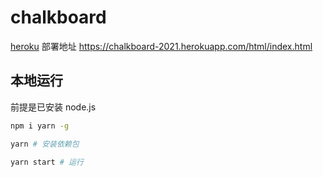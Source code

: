 # chalkboard

[heroku](https://dashboard.heroku.com/apps/chalkboard-2021/deploy/heroku-git) 部署地址 <https://chalkboard-2021.herokuapp.com/html/index.html>

## 本地运行

前提是已安装 node.js

```bash
npm i yarn -g

yarn # 安装依赖包

yarn start # 运行
```
